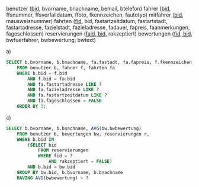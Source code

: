 benutzer (<u>bid</u>, bvorname, bnachname, bemail, btelefon)
fahrer (<u>bid</u>, ffsnummer, ffsverfalldatum, ffoto, fkennzeichen, fautotyp)
mitfahrer (<u>bid</u>, mausweisnummer)
fahrten (<u>fid</u>, bid, fastartzeitdatum, fastartstadt, fastartadresse, fazielstadt, fazieladresse, fadauer, fapreis, faanmerkungen, fageschlossen)
reservierungen (<u>faid, bid</u>, rakzeptiert)
bewertungen (<u>fid, bid</u>, bwfuerfahrer, bwbewertung, bwtext)

a)
```sql
SELECT b.bvorname, b.bnachname, fa.fastadt, fa.fapreis, f.fkennzeichen, f.fautotyp
	FROM benutzer b, fahrer f, fahrten fa
	WHERE b.bid = f.bid
		AND f.bid = fa.bid
		AND fa.fastartadresse LIKE ?
		AND fa.fazieladresse LIKE ?
		AND fa.fastartzeitdatum LIKE ?
		AND fa.fageschlossen = FALSE
	ORDER BY 3;
```

c)
```sql
SELECT b.bvorname, b.bnachname, AVG(bw.bwbewertung)
	FROM benutzer b, bewertungen bw, reservierungen r,
	WHERE b.bid IN 
        (SELECT bid
            FROM reservierungen
            WHERE fid = ?
                AND rakzeptiert = FALSE)
        AND b.bid = bw.bid
    GROUP BY bw.bid, b.bvorname, b.bnachname
    HAVING AVG(bwbewertung) > ?

```
